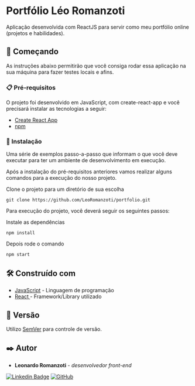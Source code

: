 # Portfólio Léo Romanzoti

Aplicação desenvolvida com ReactJS para servir como meu portfólio online (projetos e habilidades).

## 🚀 Começando

As instruções abaixo permitirão que você consiga rodar essa aplicação na sua máquina para fazer testes locais e afins.

### 📋 Pré-requisitos

O projeto foi desenvolvido em JavaScript, com create-react-app e você precisará instalar as tecnologias a seguir:

- [Create React App](https://create-react-app.dev/docs/getting-started/)
- [npm](https://docs.npmjs.com/downloading-and-installing-node-js-and-npm)

### 🔧 Instalação

Uma série de exemplos passo-a-passo que informam o que você deve executar para ter um ambiente de desenvolvimento em execução.

Após a instalação do pré-requisitos anteriores vamos realizar alguns comandos para a execução do nosso projeto.


Clone o projeto para um diretório de sua escolha
```
git clone https://github.com/LeoRomanzoti/portfolio.git
```

Para execução do projeto, você deverá seguir os seguintes passos:

Instale as dependências
```
npm install 
```
Depois rode o comando
```
npm start
```



## 🛠️ Construído com

* [JavaScript](https://www.javascript.com/) - Linguagem de programação
* [React ](https://reactjs.org/) - Framework/Library utilizado


## 📌 Versão

Utilizo [SemVer](http://semver.org/) para controle de versão.

## ✒️ Autor

* **Leonardo Romanzoti** - *desenvolvedor front-end*

[![Linkedin Badge](https://img.shields.io/badge/-LeoRomanzoti-blue?style=flat-square&logo=Linkedin&logoColor=white&link=https://www.linkedin.com/in/leonardo-romanzoti-dev/)](https://www.linkedin.com/in/leonardo-romanzoti-dev/)
[![GitHub](https://img.shields.io/badge/-@LeoRomanzoti-black?style=flat-square&logo=Github&logoColor=white&link=https://github.com/LeoRomanzoti)](https://github.com/LeoRomanzoti)
